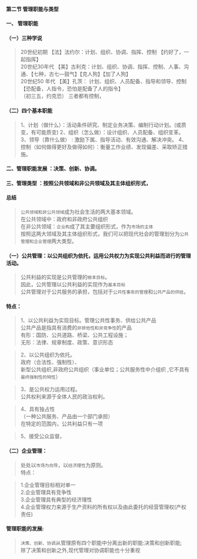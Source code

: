#### 第二节 管理职能与类型
#### 一、 管理职能
#### （一）三种学说
>   20世纪初期    【法】法约尔：计划、组织、协调、指挥、控制 【约好了，一起指挥】  
    20世纪30年代  【美】古利克：计划、组织、协调、指挥、控制、人事、沟通、【七种，古七—鼓气】【克人狗】【加了人狗】   
    20世纪50 年代 【美】孔茨： 计划、组织、人员配备、指导和领导、控制【恐配备，人指令，恐怕是配备了人的指令】   
    （初三五，约克恐）
    三者都有控制，
    
#### （二）四个基本职能
>   1、计划（做什么）：活动条件研究、制定业务决策、编制行动计划。(或质变，有可能质变)
    2、组织（怎么做）：设计组织、人员配备、组织变革。
    3、领导（靠什么做） : 激励下属、指导活动、有效沟通、解决冲突。
    4、控制（如何做得更好及做得如何）：衡量工作业绩、发现偏差、采取矫正措施。

#### 二、管理职能发展 ：决策、创新、协调。

#### 三、管理类型 ：按照公共领域和非公共领域及其主体组织形式，

#### 总结
>   `公共领域和非公共领域`成为社会生活的两大基本领域。      
    在公共领域中：政府和非政府公共组织     
    在非公共领域：`企业构`成了其主要组织形式，作为`市场的主体`     
    按照这两大领域及其主体组织形式，我们可以把现代社会的管理划分为`公共管理和企业管理`两大类型。 

#### （一）公共管理：以公共组织为依托，运用公共权力为实现公共利益而进行的管理活动。   
>   公共利益的实现是公共管理的`根本目标`。       
>   因此，公共管理以公共利益的实现作为`基本目标`   
>   公共管理对于公共服务的承担，包括对于`公共性事务的管理`和`公共产品的供给`。    
  
#### 特点：
>   1、以公共利益为实现目标。管理公共性事务、供给公共产品   
        公共产品是指具有消费的`非排他性和非竞争性`的产品         
        有形：国防、公共道路、桥梁、公共工程设施；    
        无形：法律、规章制度、政策、意识形态    
    
>   2、以公共组织为依托。    
        政府（合法性、强制性）、    
        新型公共组织,非政府公共组织（事业单位；公共服务性中介组织 ,它不具有`最终强制性的特性`）    
    
>   3、是公共权力运用过程。    
        公共权利来源于全体人民的政治权利。    
        
>   4、具有独占性    
        （一种公共服务、产品由一个部门承担）      
        在特定的范围内，公共利益只有一项   
        
>   5、接受公众监督。    

#### （二）企业管理：
>   处处以`市场为向导`，以`经济理性`为原则。    
特点：      

>   1.企业管理目标相对单一     
    2.企业管理具有竞争性     
    3.企业管理具有典型的经济理性     
    4.企业管理权力来源于生产资料的所有权以及由此委托的经营管理权(产权责任)     

#### 管理职能的发展:
>   `决策、创新、协调`从管理原有四个职能中分离出新的职能:决策和创新职能;    
    除了决策和创新之外,现代管理对协调职能也十分重视    




























